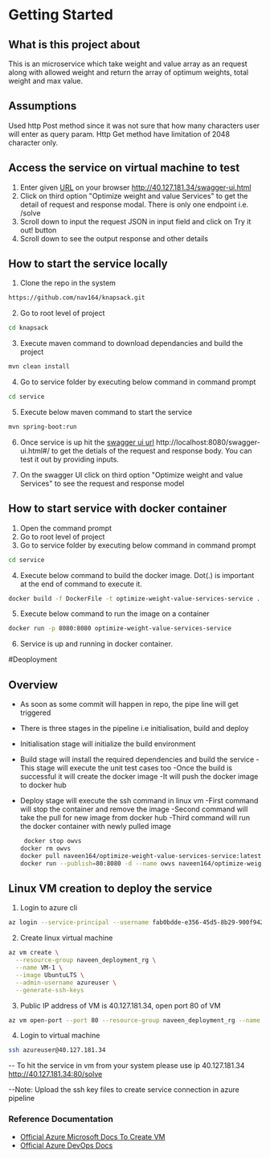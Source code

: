 # Getting Started


## What is this project about
This is an microservice which take weight and value array as an request along with allowed weight and return the array of optimum weights, total weight and max value.

## Assumptions
Used http Post method since it was not sure that how many characters user will enter as query param. Http Get method have limitation of 2048 character only.

## Access the service on virtual machine to test
1. Enter given [URL](http://40.127.181.34/swagger-ui.html) on your browser
http://40.127.181.34/swagger-ui.html
2. Click on third option "Optimize weight and value Services" to get the detail of request and response modal. There is only one endpoint i.e. /solve
3. Scroll down to input the request JSON in input field and click on Try it out! button
4. Scroll down to see the output response and other details

## How to start the service locally
1. Clone the repo in the system

```bash
https://github.com/nav164/knapsack.git
```

2. Go to root level of project

```bash
cd knapsack
```

3. Execute maven command to download dependancies and build the project

```bash
mvn clean install
```
   
4. Go to service folder by executing below command in command prompt

```bash
cd service
```

5. Execute below maven command to start the service

```bash
mvn spring-boot:run
```
6. Once service is up hit the [swagger ui url](http://localhost:8080/swagger-ui.html#/) http://localhost:8080/swagger-ui.html#/
to get the detials of the request and response body. You can test it out by providing inputs.

7. On the swagger UI click on third option "Optimize weight and value Services" to see the request and response model

## How to start service with docker container

1. Open the command prompt
2. Go to root level of project
3. Go to service folder by executing below command in command prompt

```bash
cd service
```

4. Execute below command to build the docker image. Dot(.) is important at the end of command to execute it.

```bash
docker build -f DockerFile -t optimize-weight-value-services-service .
```

5. Execute below command to run the image on a container

```bash
docker run -p 8080:8080 optimize-weight-value-services-service
```

6. Service is up and running in docker container.

#Deoployment

## Overview
- As soon as some commit will happen in repo, the pipe line will get triggered
- There is three stages in the pipeline i.e initialisation, build and deploy
- Initialisation stage will initialize the build environment
- Build stage will install the required dependencies and build the service
	-This stage will execute the unit test cases too
	-Once the build is successful it will create the docker image
	-It will push the docker image to docker hub
- Deploy stage will execute the ssh command in linux vm
	-First command will stop the container and remove the image
	-Second command will take the pull for new image from docker hub
	-Third command will run the docker container with newly pulled image
	
	```bash
	 docker stop owvs
    docker rm owvs
    docker pull naveen164/optimize-weight-value-services-service:latest
    docker run --publish=80:8080 -d --name owvs naveen164/optimize-weight-value-services-service:latest
	```
## Linux VM creation to deploy the service

1. Login to azure cli

```bash
az login --service-principal --username fab0bdde-e356-45d5-8b29-900f94229e41 --password qL?dP2=qT9qbP[-PULmykcNX6ZjTQqg4 --tenant 7634b95b-1c8a-4180-b7e9-c103ee2e082e
```

2. Create linux virtual machine

```bash
az vm create \
  --resource-group naveen_deployment_rg \
  --name VM-1 \
  --image UbuntuLTS \
  --admin-username azureuser \
  --generate-ssh-keys
```

3. Public IP address of VM is 40.127.181.34, open port 80 of VM

```bash
az vm open-port --port 80 --resource-group naveen_deployment_rg --name VM-1
```

4. Login to virtual machine

```bash
ssh azureuser@40.127.181.34
```

-- To hit the service in vm from your system please use ip 40.127.181.34
http://40.127.181.34:80/solve

--Note: Upload the ssh key files to create service connection in azure pipeline
### Reference Documentation
* [Official Azure Microsoft Docs To Create VM](https://docs.microsoft.com/en-us/azure-stack/user/azure-stack-quick-create-vm-linux-cli?view=azs-1910)
* [Official Azure DevOps Docs](https://docs.microsoft.com/en-us/azure/devops/?view=azure-devops)
